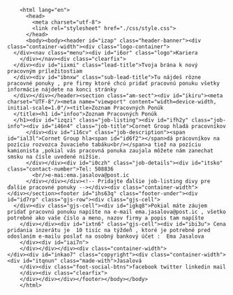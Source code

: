 <!doctype html>
        <html lang="en">
          <head>
            <meta charset="utf-8">
            <link rel="stylesheet" href="./css/style.css">
          </head>
          <body><body><header id="izap" class="header-banner"><div class="container-width"><div class="logo-container">
      </div><nav class="menu"><div id="i6or" class="logo">Kariera
        </div></nav><div class="clearfix">
      </div><div id="iixmi" class="lead-title">Tvoja brána k nový pracovným príležitostiam
      </div><div id="ibnxw" class="sub-lead-title">Tu nájdeš rôzne pracovné ponuky , pre firmy ktoré chcú pridať pracovnú ponuku všetky informácie nájdete na konci stránky
      </div></div></header><section class="am-sect"><div id="ikiru"><meta charset="UTF-8"/><meta name="viewport" content="width=device-width, initial-scale=1.0"/><title>Zoznam Pracovných Ponúk
      </title><h1 id="infoo">Zoznam Pracovných Ponúk
      </h1><div id="izqzi" class="job-listing"><div id="ifh2y" class="job-info"><div id="i46n4" class="job-title">Cornet Group hladá pracovníkov
          </div><div id="i16cv" class="job-description"><span id="ial3l">Cornet Group hla<span id="id6f2"></span>dá prácovníkov na pozíciu rozvozca žuvacieho tabáku<br/></span>a tiež na pozíciu kamionista ,pokial vás pracovná ponuka zaujala môžete nám zanechat smsku na čísle uvedené nižšie.
          </div></div><div id="i0czh" class="job-details"><div id="itsko" class="contact-number">Tel: 508836
            <br/>e-mai:ema.jasalova@post.ic
          </div></div></div><!-- Pridajte ďalšie job-listing divy pre ďalšie pracovné ponuky --></div><div class="container-width">
    </div></section><footer id="ihs63q" class="footer-under"><div id="id7rp" class="gjs-row"><div class="gjs-cell">
      </div><div class="gjs-cell"><div id="igkq8">Pokial máte záujem pridať pracovnú ponuku napíšte na e-mail ema.jasalova@post.ic , všetko potrebné ako vaše číslo a meno, nazov firmy a popis tam napíšte
        </div></div><div id="ixtn6" class="gjs-cell"><div id="ibi3u"> Cena pridania inzerátu je  10 tisíc na týždeň , ktoré je potrebné pred odoslaním e-mailu poslať na osobný bankový účet :  Ema Jasalova
        </div><div id="iai7n">
        </div></div></div><div class="container-width">
    </div><div id="inkao7" class="copyright"><div class="container-width"><div id="itqnun" class="made-with">Jasalová
        </div><div class="foot-social-btns">facebook twitter linkedin mail
        </div><div class="clearfix">
        </div></div></div></footer></body></body>
        </html>
